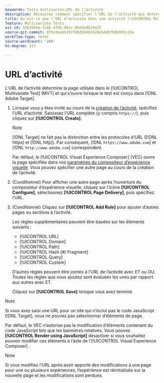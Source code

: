 ```yaml
---
keywords: Tests multivariés;URL de l’activité
description: Découvrez comment spécifier l’URL de l’activité qui détermine la page utilisée dans le test et qui s’ouvre lorsque l’activité [!UICONTROL Multivariate Test] est conçue à l’aide de  [!DNL Adobe Target].
title: Qu’est-ce que l’URL d’activité dans une activité [!UICONTROL Multivariate Test] (MVT) ?
feature: Multivariate Tests
exl-id: 336169ae-7c8b-4fd5-9b1c-0bd3e9524425
source-git-commit: 8f9c0ea65197fd639d463628e54db79db993c2da
workflow-type: tm+mt
source-wordcount: '269'
ht-degree: 31%

---
```


# URL d’activité

L’URL de l’activité détermine la page utilisée dans le [!UICONTROL Multivariate Test] (MVT) et qui s’ouvre lorsque le test est conçu dans [!DNL Adobe Target].

1. Lorsque vous y êtes invité au cours de la [création de l’activité](/help/main/c-activities/c-multivariate-testing/t-create-multivariate-test/create-multivariate-test.md), spécifiez l’URL d’activité. Saisissez l’URL complète (y compris `https://`), puis cliquez sur **[!UICONTROL Create]**.

   >[!NOTE]
   >
   >[!DNL Target] ne fait pas la distinction entre les protocoles d’URL ([!DNL https] et [!DNL http]). Par conséquent, [!DNL `https://www.adobe.com`] et [!DNL `http://www.adobe.com`] correspondent.

   Par défaut, le [!UICONTROL Visual Experience Composer] (VEC) ouvre la page spécifiée dans vos [paramètres du compositeur d’expérience visuelle](/help/main/administrating-target/visual-experience-composer-set-up.md). Vous pouvez spécifier une autre page au cours de la création de l’activité.

1. (Conditionnel) Pour afficher une autre page après l’ouverture du compositeur d’expérience visuelle, cliquez sur l’icône **[!UICONTROL Configure]**, sélectionnez **[!UICONTROL Page Delivery]**, puis spécifiez l’URL.

1. (Conditionnel) Cliquez sur **[!UICONTROL Add Rule]** pour ajouter d’autres pages ou sections à l’activité.

   Les règles supplémentaires peuvent être basées sur les éléments suivants :

   * [!UICONTROL  URL]
   * [!UICONTROL Domain]
   * [!UICONTROL Path]
   * [!UICONTROL Hash (#) Fragment]
   * [!UICONTROL Query]
   * [!UICONTROL Custom]

   D’autres règles peuvent être jointes à l’URL de l’activité avec ET ou OU. Toutes les règles que vous ajoutez sont évaluées les unes par rapport aux autres avec ET.

   Cliquez sur **[!UICONTROL Save]** lorsque vous avez terminé.

>[!NOTE]
>
>Si vous avez saisi une URL pour un site qui n’inclut pas le code JavaScript [!DNL Target], vous ne pouvez pas sélectionner d’éléments de page.
>
>Par défaut, le VEC n’autorise pas la modification d’éléments contenant du code JavaScript tels que les bannières rotatives. Vous pouvez **[!UICONTROL Render using JavaScript]** désactiver si vous souhaitez pouvoir modifier ces éléments à l’aide de l’[!UICONTROL Visual Experience Composer] .

>[!NOTE]
>
>Si vous modifiez l’URL après avoir apporté des modifications à une page pour une ou plusieurs expériences, l’expérience est réinitialisée sur la nouvelle page et les modifications sont perdues.
